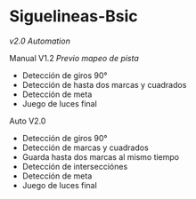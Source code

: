 # Siguelineas-Bsic
*v2.0 Automation*

Manual V1.2 *Previo mapeo de pista*
- Detección de giros 90°
- Detección de hasta dos marcas y cuadrados
- Detección de meta
- Juego de luces final

Auto V2.0
- Detección de giros 90°
- Detección de marcas y cuadrados
- Guarda hasta dos marcas al mismo tiempo
- Detección de intersecciónes
- Detección de meta
- Juego de luces final
